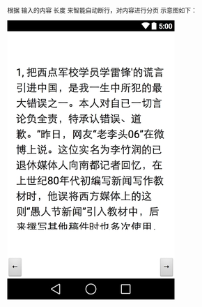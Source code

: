 根据 输入的内容 长度 来智能自动断行，对内容进行分页
示意图如下：

![img](https://github.com/leostc/LHTextView/blob/master/screenshot.jpg)